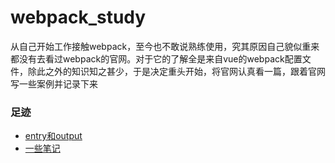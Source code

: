 # webpack_study
从自己开始工作接触webpack，至今也不敢说熟练使用，究其原因自己貌似重来都没有去看过webpack的官网。对于它的了解全是来自vue的webpack配置文件，除此之外的知识知之甚少，于是决定重头开始，将官网认真看一篇，跟着官网写一些案例并记录下来

### 足迹

- [entry和output]()
- [一些笔记](https://github.com/smallmonsters/webpack_study/issues/1)
